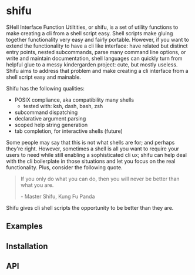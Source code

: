 # shifu

SHell Interface Function Utiltities, or shifu, is a set of utility functions to make creating a cli from a shell script easy. Shell scripts make gluing together functionality very easy and fairly portable. However, if you want to extend the functionality to have a cli like interface: have related but distinct entry points, nested subcommands, parse many command line options, or write and maintain documentation, shell languages can quickly turn from helpful glue to a messy kindergarden project: cute, but mostly useless. Shifu aims to address that problem and make creating a cli interface from a shell script easy and mainable.

Shifu has the following qualities:
* POSIX compliance, aka compatibility many shells
  * tested with: ksh, dash, bash, zsh
* subcommand dispatching
* declarative argument parsing
* scoped help string generation
* tab completion, for interactive shells (future)

Some people may say that this is not what shells are for; and perhaps they're right. However, sometimes a shell is all you want to require your users to need while still enabling a sophisticated cli ux; shifu can help deal with the cli boilerplate in those situations and let you focus on the real functionality. Plus, consider the following quote.

> If you only do what you can do, then you will never be better than what you are.
>
> \- Master Shifu, Kung Fu Panda

Shifu gives cli shell scripts the opportunity to be better than they are.

## Examples

## Installation

## API
